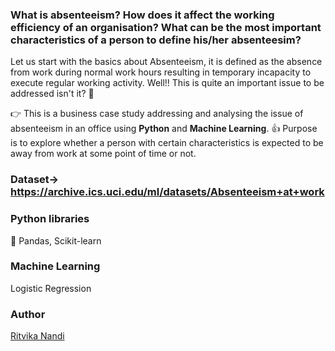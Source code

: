 ### What is absenteeism? How does it affect the working efficiency of an organisation? What can be the most important characteristics of a person to define his/her absenteesim?

Let us start with the basics about Absenteeism, it is defined as the absence from work during normal work hours resulting in temporary incapacity to execute regular working activity. Well!! This is quite an important issue to be addressed isn't it? :thinking:

:point_right: This is a business case study addressing and analysing the issue of absenteeism in an office using <strong>Python</strong> and <strong>Machine Learning</strong>.
:thumbsup: Purpose is to explore whether a person with certain characteristics is expected to be away from work at some point of time or not.

### Dataset-> https://archive.ics.uci.edu/ml/datasets/Absenteeism+at+work

### Python libraries
🐼 Pandas, Scikit-learn

### Machine Learning
Logistic Regression

### Author
<a href="https://github.com/ritvikanandi">Ritvika Nandi</a>

